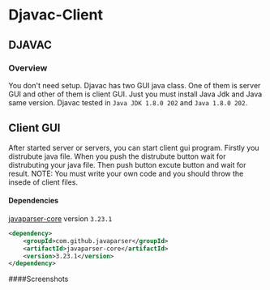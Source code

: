 # Djavac-Client
## DJAVAC

### Overview

You don't need setup. Djavac has two GUI java class. One of them is server GUI and other of them is client GUI. Just you must install Java Jdk and Java same version. Djavac tested in `Java JDK 1.8.0 202` and `Java 1.8.0 202`.

## Client GUI

After started server or servers, you can start client gui program. Firstly you distrubute java file. When you push the distrubute button wait for distrubuting your java file.  Then push button excute button and wait for result. NOTE: You must write your own code and you should throw the insede of client files.

#### Dependencies

[javaparser-core](https://github.com/javaparser/javaparser) version `3.23.1`

```xml
<dependency>
    <groupId>com.github.javaparser</groupId>
    <artifactId>javaparser-core</artifactId>
    <version>3.23.1</version>
</dependency>
```

####Screenshots

